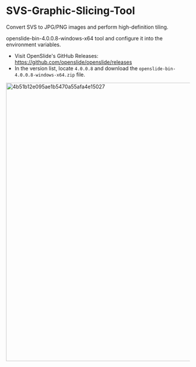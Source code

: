 # SVS-Graphic-Slicing-Tool



Convert SVS to JPG/PNG images and perform high-definition tiling.

openslide-bin-4.0.0.8-windows-x64 tool and configure it into the environment variables.



- Visit OpenSlide's GitHub Releases:
   https://github.com/openslide/openslide/releases
- In the version list, locate `4.0.0.8` and download the `openslide-bin-4.0.0.8-windows-x64.zip` file.



 
<img width="1055" height="761" alt="4b51b12e095ae1b5470a55afa4e15027" src="https://github.com/user-attachments/assets/001b2bb0-d6c9-4cc1-90f3-ebf78492d2fe" />
